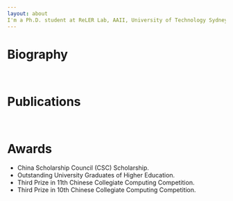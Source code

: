 ```yaml
---
layout: about 
I'm a Ph.D. student at ReLER Lab, AAII, University of Technology Sydney (UTS), supervised by Dr. Linchao Zhu. Prior to joining uts, I received a B.Eng degree in engineering from Guangxi Normal University.
---
```


# Biography

<br/>

# Publications
<br/>

# Awards
 * China Scholarship Council (CSC) Scholarship.
 * Outstanding University Graduates of Higher Education.
 * Third Prize in 11th Chinese Collegiate Computing Competition.
 * Third Prize in 10th Chinese Collegiate Computing Competition.
